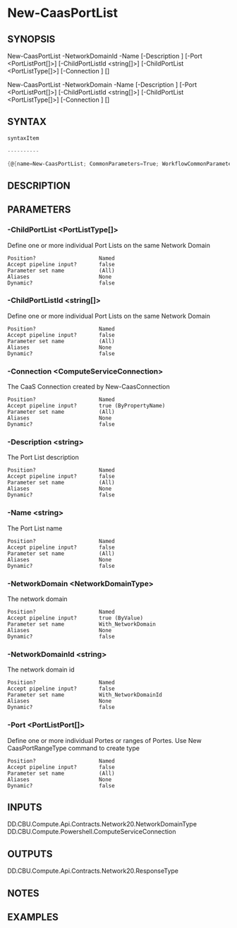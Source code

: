 ﻿New-CaasPortList
===================

## SYNOPSIS

New-CaasPortList -NetworkDomainId <string> -Name <string> [-Description <string>] [-Port <PortListPort[]>] [-ChildPortListId <string[]>] [-ChildPortList <PortListType[]>] [-Connection <ComputeServiceConnection>] [<CommonParameters>]

New-CaasPortList -NetworkDomain <NetworkDomainType> -Name <string> [-Description <string>] [-Port <PortListPort[]>] [-ChildPortListId <string[]>] [-ChildPortList <PortListType[]>] [-Connection <ComputeServiceConnection>] [<CommonParameters>]


## SYNTAX
```powershell
syntaxItem                                                                                                                                                                                                              

----------                                                                                                                                                                                                              

{@{name=New-CaasPortList; CommonParameters=True; WorkflowCommonParameters=False; parameter=System.Object[]}, @{name=New-CaasPortList; CommonParameters=True; WorkflowCommonParameters=False; parameter=System.Object[]}}
```

## DESCRIPTION


## PARAMETERS
### -ChildPortList &lt;PortListType[]&gt;
Define one or more individual Port Lists on the same Network Domain
```
Position?                    Named
Accept pipeline input?       false
Parameter set name           (All)
Aliases                      None
Dynamic?                     false
```
 
### -ChildPortListId &lt;string[]&gt;
Define one or more individual Port Lists on the same Network Domain
```
Position?                    Named
Accept pipeline input?       false
Parameter set name           (All)
Aliases                      None
Dynamic?                     false
```
 
### -Connection &lt;ComputeServiceConnection&gt;
The CaaS Connection created by New-CaasConnection
```
Position?                    Named
Accept pipeline input?       true (ByPropertyName)
Parameter set name           (All)
Aliases                      None
Dynamic?                     false
```
 
### -Description &lt;string&gt;
The Port List description
```
Position?                    Named
Accept pipeline input?       false
Parameter set name           (All)
Aliases                      None
Dynamic?                     false
```
 
### -Name &lt;string&gt;
The Port List name
```
Position?                    Named
Accept pipeline input?       false
Parameter set name           (All)
Aliases                      None
Dynamic?                     false
```
 
### -NetworkDomain &lt;NetworkDomainType&gt;
The network domain
```
Position?                    Named
Accept pipeline input?       true (ByValue)
Parameter set name           With_NetworkDomain
Aliases                      None
Dynamic?                     false
```
 
### -NetworkDomainId &lt;string&gt;
The network domain id
```
Position?                    Named
Accept pipeline input?       false
Parameter set name           With_NetworkDomainId
Aliases                      None
Dynamic?                     false
```
 
### -Port &lt;PortListPort[]&gt;
Define one or more individual Portes or ranges of Portes. Use New CaasPortRangeType command to create type
```
Position?                    Named
Accept pipeline input?       false
Parameter set name           (All)
Aliases                      None
Dynamic?                     false
```

## INPUTS
DD.CBU.Compute.Api.Contracts.Network20.NetworkDomainType
DD.CBU.Compute.Powershell.ComputeServiceConnection


## OUTPUTS
DD.CBU.Compute.Api.Contracts.Network20.ResponseType


## NOTES


## EXAMPLES
